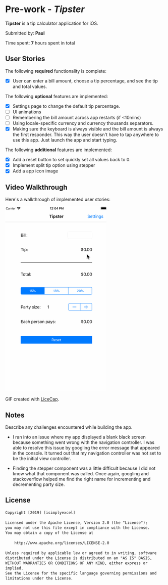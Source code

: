 # Pre-work - *Tipster*

**Tipster** is a tip calculator application for iOS.

Submitted by: **Paul**

Time spent: **7** hours spent in total

## User Stories

The following **required** functionality is complete:

* [x] User can enter a bill amount, choose a tip percentage, and see the tip and total values.

The following **optional** features are implemented:
* [x] Settings page to change the default tip percentage.
* [ ] UI animations
* [ ] Remembering the bill amount across app restarts (if <10mins)
* [ ] Using locale-specific currency and currency thousands separators.
* [x] Making sure the keyboard is always visible and the bill amount is always the first responder. This way the user doesn't have to tap anywhere to use this app. Just launch the app and start typing.

The following **additional** features are implemented:

- [x] Add a reset button to set quickly set all values back to 0.
- [x] Implement split tip option using stepper
- [x] Add a app icon image

## Video Walkthrough 

Here's a walkthrough of implemented user stories:

<img src='/tipster.gif' title='Video Walkthrough' width='' alt='Video Walkthrough' />

GIF created with [LiceCap](http://www.cockos.com/licecap/).

## Notes

Describe any challenges encountered while building the app.

- I ran into an issue where my app displayed a blank black screen because something went wrong with the navigation controller. I was able to resolve this issue by googling the error message that appeared in the console. It turned out that my navigation controller was not set to be the initial view controller.

- Finding the stepper component was a little difficult because I did not know what that component was called. Once again, googling and stackoverflow helped me find the right name for incrementing and decrementing party size. 

## License

    Copyright [2019] [isimplyexcel]

    Licensed under the Apache License, Version 2.0 (the "License");
    you may not use this file except in compliance with the License.
    You may obtain a copy of the License at

        http://www.apache.org/licenses/LICENSE-2.0

    Unless required by applicable law or agreed to in writing, software
    distributed under the License is distributed on an "AS IS" BASIS,
    WITHOUT WARRANTIES OR CONDITIONS OF ANY KIND, either express or implied.
    See the License for the specific language governing permissions and
    limitations under the License.
